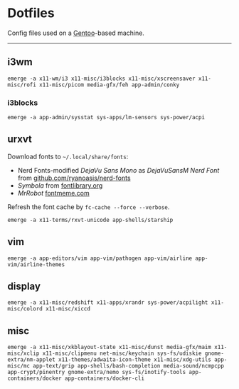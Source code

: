# Dotfiles

Config files used on a [Gentoo][gentoo]-based machine.

---

## i3wm

    emerge -a x11-wm/i3 x11-misc/i3blocks x11-misc/xscreensaver x11-misc/rofi x11-misc/picom media-gfx/feh app-admin/conky

### i3blocks

    emerge -a app-admin/sysstat sys-apps/lm-sensors sys-power/acpi

## urxvt

Download fonts to `~/.local/share/fonts`:

* Nerd Fonts-modified *DejaVu Sans Mono* as *DejaVuSansM Nerd Font* from [github.com/ryanoasis/nerd-fonts][nerdfonts]
* *Symbola* from [fontlibrary.org][symbola]
* *MrRobot* [fontmeme.com][mrrobot]

Refresh the font cache by `fc-cache --force --verbose`.

    emerge -a x11-terms/rxvt-unicode app-shells/starship

## vim

    emerge -a app-editors/vim app-vim/pathogen app-vim/airline app-vim/airline-themes

## display

    emerge -a x11-misc/redshift x11-apps/xrandr sys-power/acpilight x11-misc/colord x11-misc/xiccd

## misc

    emerge -a x11-misc/xkblayout-state x11-misc/dunst media-gfx/maim x11-misc/xclip x11-misc/clipmenu net-misc/keychain sys-fs/udiskie gnome-extra/nm-applet x11-themes/adwaita-icon-theme x11-misc/xdg-utils app-misc/mc app-text/grip app-shells/bash-completion media-sound/ncmpcpp app-crypt/pinentry gnome-extra/nemo sys-fs/inotify-tools app-containers/docker app-containers/docker-cli

[gentoo]: https://gentoo.org
[nerdfonts]: https://github.com/ryanoasis/nerd-fonts/releases
[symbola]: https://fontlibrary.org/en/font/symbola
[mrrobot]: https://fontmeme.com/fonts/mr-robot-font/

